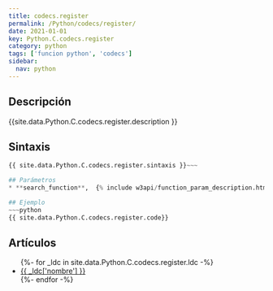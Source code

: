 ```yaml
---
title: codecs.register
permalink: /Python/codecs/register/
date: 2021-01-01
key: Python.C.codecs.register
category: python
tags: ['funcion python', 'codecs']
sidebar: 
  nav: python
---
```


## Descripción
{{site.data.Python.C.codecs.register.description }}

## Sintaxis
~~~python
{{ site.data.Python.C.codecs.register.sintaxis }}~~~

## Parámetros
* **search_function**,  {% include w3api/function_param_description.html propiedad=site.data.Python.C.codecs.register valor="search_function" %}

## Ejemplo
~~~python
{{ site.data.Python.C.codecs.register.code}}
~~~

## Artículos
<ul>
{%- for _ldc in site.data.Python.C.codecs.register.ldc -%}
   <li>
       <a href="{{_ldc['url'] }}">{{ _ldc['nombre'] }}</a>
   </li>
{%- endfor -%}
</ul>

